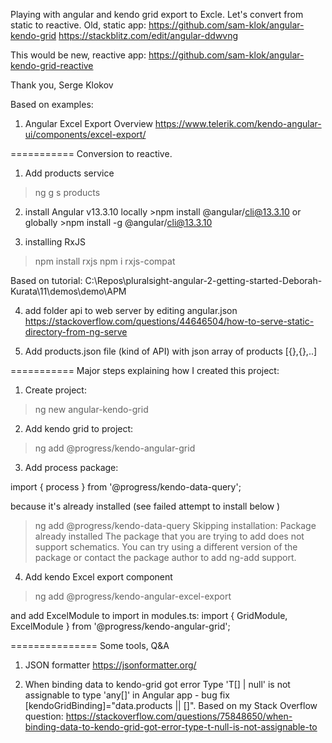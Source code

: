 Playing with angular and kendo grid export to Excle. 
Let's convert from static to reactive.
Old, static app: 
    https://github.com/sam-klok/angular-kendo-grid
    https://stackblitz.com/edit/angular-ddwvng
    
This would be new, reactive app: 
    https://github.com/sam-klok/angular-kendo-grid-reactive

Thank you,
Serge Klokov

Based on examples:
1. Angular Excel Export Overview
https://www.telerik.com/kendo-angular-ui/components/excel-export/


=========== Conversion to reactive.
1. Add products service
>ng g s products

2. install Angular v13.3.10
locally     >npm install @angular/cli@13.3.10
or globally >npm install -g @angular/cli@13.3.10

3. installing RxJS
>npm install rxjs
>npm i rxjs-compat

Based on tutorial: C:\Repos\pluralsight-angular-2-getting-started-Deborah-Kurata\11\demos\demo\APM

4. add folder api to web server by editing angular.json
https://stackoverflow.com/questions/44646504/how-to-serve-static-directory-from-ng-serve

2. Add products.json file (kind of API) with json array of products [{},{},..]

=========== Major steps explaining how I created this project:
1. Create project:
>ng new angular-kendo-grid

2. Add kendo grid to project:
>ng add @progress/kendo-angular-grid

3. Add process package:

import { process } from '@progress/kendo-data-query';

because it's already installed (see failed attempt to install below )

> ng add @progress/kendo-data-query
Skipping installation: Package already installed
The package that you are trying to add does not support schematics. You can try using a different version of the package or contact the package author to add ng-add support.


4. Add kendo Excel export component
> ng add @progress/kendo-angular-excel-export 

and add ExcelModule to import in modules.ts:
import { GridModule, ExcelModule } from '@progress/kendo-angular-grid';


=============== Some tools, Q&A
1. JSON formatter
https://jsonformatter.org/

2. When binding data to kendo-grid got error Type 'T[] | null' is not assignable to type 'any[]' in Angular app - bug fix [kendoGridBinding]="data.products || []".
Based on my Stack Overflow question:
https://stackoverflow.com/questions/75848650/when-binding-data-to-kendo-grid-got-error-type-t-null-is-not-assignable-to